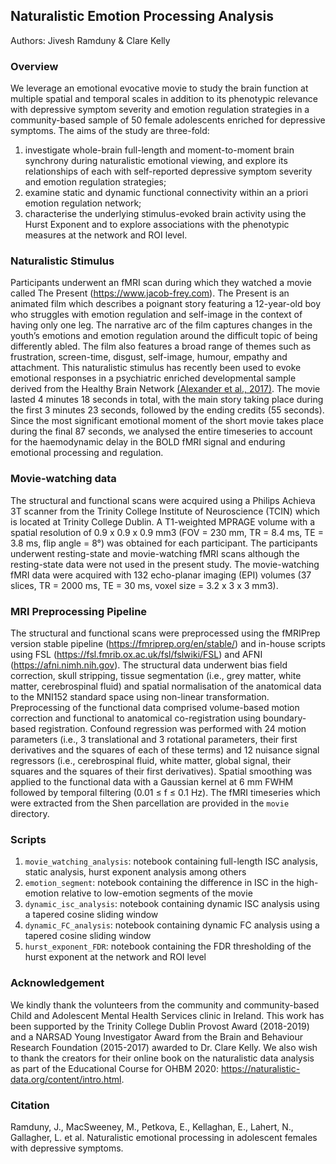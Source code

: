 ## Naturalistic Emotion Processing Analysis

Authors: Jivesh Ramduny & Clare Kelly

### Overview

We leverage an emotional evocative movie to study the brain function at multiple spatial and temporal scales in addition to its phenotypic relevance with depressive symptom severity and emotion regulation strategies in a community-based sample of 50 female adolescents enriched for depressive symptoms. The aims of the study are three-fold:
1. investigate whole-brain full-length and moment-to-moment brain synchrony during naturalistic emotional viewing, and explore its relationships of each with self-reported depressive symptom severity and emotion regulation strategies;
2. examine static and dynamic functional connectivity within an a priori emotion regulation network;
3. characterise the underlying stimulus-evoked brain activity using the Hurst Exponent and to explore associations with the phenotypic measures at the network and ROI level.

### Naturalistic Stimulus

Participants underwent an fMRI scan during which they watched a movie called The Present (https://www.jacob-frey.com). The Present is an animated film which describes a poignant story featuring a 12-year-old boy who struggles with emotion regulation and self-image in the context of having only one leg. The narrative arc of the film captures changes in the youth’s emotions and emotion regulation around the difficult topic of being differently abled. The film also features a broad range of themes such as frustration, screen-time, disgust, self-image, humour, empathy and attachment. This naturalistic stimulus has recently been used to evoke emotional responses in a psychiatric enriched developmental sample derived from the Healthy Brain Network [(Alexander et al., 2017)](https://www.nature.com/articles/sdata2017181). The movie lasted 4 minutes 18 seconds in total, with the main story taking place during the first 3 minutes 23 seconds, followed by the ending credits (55 seconds). Since the most significant emotional moment of the short movie takes place during the final 87 seconds, we analysed the entire timeseries to account for the haemodynamic delay in the BOLD fMRI signal and enduring emotional processing and regulation.

### Movie-watching data

The structural and functional scans were acquired using a Philips Achieva 3T scanner from the Trinity College Institute of Neuroscience (TCIN) which is located at Trinity College Dublin. A T1-weighted MPRAGE volume with a spatial resolution of 0.9 x 0.9 x 0.9 mm3 (FOV = 230 mm, TR = 8.4 ms, TE = 3.8 ms, flip angle = 8°) was obtained for each participant. The participants underwent resting-state and movie-watching fMRI scans although the resting-state data were not used in the present study. The movie-watching fMRI data were acquired with 132 echo-planar imaging (EPI) volumes (37 slices, TR = 2000 ms, TE = 30 ms, voxel size = 3.2 x 3 x 3 mm3).

### MRI Preprocessing Pipeline

The structural and functional scans were preprocessed using the fMRIPrep version stable pipeline (https://fmriprep.org/en/stable/) and in-house scripts using FSL (https://fsl.fmrib.ox.ac.uk/fsl/fslwiki/FSL) and AFNI (https://afni.nimh.nih.gov). The structural data underwent bias field correction, skull stripping, tissue segmentation (i.e., grey matter, white matter, cerebrospinal fluid) and spatial normalisation of the anatomical data to the MNI152 standard space using non-linear transformation. Preprocessing of the functional data comprised volume-based motion correction and functional to anatomical co-registration using boundary-based registration. Confound regression was performed with 24 motion parameters (i.e., 3 translational and 3 rotational parameters, their first derivatives and the squares of each of these terms) and 12 nuisance signal regressors (i.e., cerebrospinal fluid, white matter, global signal, their squares and the squares of their first derivatives). Spatial smoothing was applied to the functional data with a Gaussian kernel at 6 mm FWHM followed by temporal filtering (0.01 ≤ f ≤  0.1 Hz). The fMRI timeseries which were extracted from the Shen parcellation are provided in the `movie` directory.

### Scripts

1. `movie_watching_analysis`: notebook containing full-length ISC analysis, static analysis, hurst exponent analysis among others
2. `emotion_segment`: notebook containing the difference in ISC in the high-emotion relative to low-emotion segments of the movie
3. `dynamic_isc_analysis`: notebook containing dynamic ISC analysis using a tapered cosine sliding window
4. `dynamic_FC_analysis`: notebook containing dynamic FC analysis using a tapered cosine sliding window
5. `hurst_exponent_FDR`: notebook containing the FDR thresholding of the hurst exponent at the network and ROI level

### Acknowledgement
We kindly thank the volunteers from the community and community-based Child and Adolescent Mental Health Services clinic in Ireland. This work has been supported by the Trinity College Dublin Provost Award (2018-2019) and a NARSAD Young Investigator Award from the Brain and Behaviour Research Foundation (2015-2017) awarded to Dr. Clare Kelly. We also wish to thank the creators for their online book on the naturalistic data analysis as part of the Educational Course for OHBM 2020: https://naturalistic-data.org/content/intro.html.

### Citation

Ramduny, J., MacSweeney, M., Petkova, E., Kellaghan, E., Lahert, N., Gallagher, L. et al. Naturalistic emotional processing in adolescent females with depressive symptoms.

